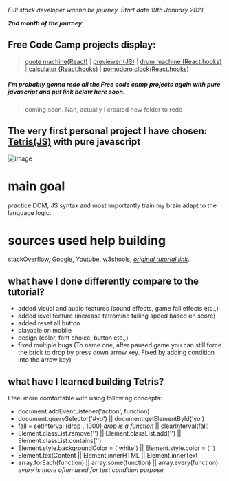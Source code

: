 *_Full stack developer wanna be journey. Start date 19th January 2021_*

***2nd month of the journey:***

## Free Code Camp projects display:

  >[quote machine(React)](https://a331998513.github.io/practice/quote_machine/)  |
  >[previewer (JS)](https://a331998513.github.io/practice/previewer/)  |
  >[drum machine (React.hooks)](https://a331998513.github.io/practice/drum_machine/)  |
  >[calculator (React.hooks)](https://a331998513.github.io/practice/calculator/)  |
  >[pomodoro clock(React.hooks)](https://a331998513.github.io/practice/clock/)


##### I'm probably gonna redo all the Free code camp projects again with pure javascript and put link below here soon.

>coming soon. Nah, actually I created new folder to redo

## The very first personal project I have chosen:      [Tetris(JS)](https://a331998513.github.io/practice/Tetris/) with pure javascript
![image](https://user-images.githubusercontent.com/78078898/111630014-31aa1e80-87f2-11eb-89f0-f2f015d0bb7b.png)


# main goal

practice DOM, JS syntax and most importantly train my brain adapt to the language logic.

# sources used help building
stackOverflow, Google, Youtube, w3shools, *[original tutorial link](https://www.youtube.com/watch?v=w1JJfK09ujQ&t=4610s)*.

## what have I done differently compare to the tutorial?
- added visual and audio features (sound effects, game fail effects etc.,)
- added level feature (increase tetromino falling speed based on score)
- added reset all button
- playable on mobile
- design (color, font choice, button etc.,)
- fixed multiple bugs (To name one, after paused game you can still force the brick to drop by press down arrow key. Fixed by adding condition into the arrow key)

## what have I learned building Tetris?

I feel more comfortable with using following concepts:

- document.addEventListener('action', function)
- document.querySelector('#yo') || document.getElementById('yo')
- fall = setInterval (drop , 1000) _drop is a function_ || clearInterval(fall)  
- Element.classList.remove('') || Element.classList.add('') || Element.classList.contains('')
- Element.style.backgroundColor = ('white') || Element.style.color = ('')
- Element.textContent || Element.innerHTML || Element.innerText
- array.forEach(function) || array.some(function) || array.every(function) _every is more often used for test condition purpose_
